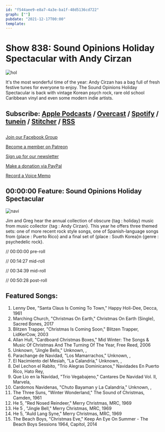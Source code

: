 ```yaml
---
id: "f544aee9-e8a7-4a3e-ba1f-48d5136cd722"
graph: [""]
pubdate: "2021-12-17T00:00"
template: 
---
```






# Show 838: Sound Opinions Holiday Spectacular with Andy Cirzan

![hol](https://static.soundopinions.org/images/2021/green-yellow-and-red-festive-minimal-christmas-sale-facebook-cover.jpeg)

It's the most wonderful time of the year: Andy Cirzan has a bag full of fresh festive tunes for everyone to enjoy. The Sound Opinions Holiday Spectacular is back with vintage Korean psych rock, rare old school Caribbean vinyl and even some modern indie artists.



## Subscribe: [Apple Podcasts](https://itunes.apple.com/us/podcast/sound-opinions/id94793843) / [Overcast](https://overcast.fm/itunes94793843/sound-opinions) / [Spotify](https://open.spotify.com/show/1kNR8YL7TBrQuRxDdS4wtU) / [tunein](https://tunein.com/podcasts/Music-Podcasts/Sound-Opinions-p60273/) / [Stitcher](http://www.stitcher.com/podcast/sound-opinions) / [RSS](https://feeds.simplecast.com/Nn6fjnB0)



## 

[Join our Facebook Group](https://bit.ly/3sivr9T)

[Become a member on Patreon](https://bit.ly/3slWZvc)

[Sign up for our newsletter](https://bit.ly/3eEvRnG)

[Make a donation via PayPal](https://bit.ly/3dmt9lU)

[Record a Voice Memo](https://bit.ly/2RyD5Ah)



## 00:00:00 Feature: Sound Opinions Holiday Spectacular

![navi](https://static.soundopinions.org/images/2021/img_8495.jpeg)

Jim and Greg hear the annual collection of obscure {tag : holiday} music from music collector {tag : Andy Cirzan}. This year he offers three themed sets: one of more recent rock style songs, one of Spanish-language songs from {place : Puerto Rico} and a final set of {place : South Korea}n {genre : psychedelic rock}.

// 00:00:00 pre-roll

// 00:14:27 mid-roll

// 00:34:39 mid-roll

// 00:50:28 post-roll



## Featured Songs:

1. Lenny Dee, "Santa Claus Is Coming To Town," Happy Holi-Dee, Decca, 1961
2. Marching Church, "Christmas On Earth," Christmas On Earth (Single), Sacred Bones, 2017
3. Blitzen Trapper, "Christmas Is Coming Soon," Blitzen Trapper, LidKerCow, 2003
4. Allan Hull, "Cardboard Christmas Boxes," Mid Winter: The Songs & Music Of Christmas And The Turning Of The Year, Free Reed, 2006
5. Unknown, "Jingle Bells," Unknown, ,
6. Parachange de Navidad, "Los Mamarrachos," Unknown, ,
7. El Nacimiento del Mesiah, "La Calandria," Unknown, ,
8. Del Lechon el Rabito, "Trio Alegras Dominicanos," Navidades En Puerto Rico, Hato Rey,
9. Que Lio en la Navidad, "Trio Vegabajeno," Cantares De Navidad Vol. II, Marvela,
10. Cardomos Navidenas, "Chuto Bayaman y La Calandria," Unknown, ,
11. The Three Suns, "Winter Wonderland," The Sound of Christmas, Camden, 1961
12. He 5, "Red Nosed Reindeer," Merry Christmas, MRC, 1969
13. He 5 , "Jingle Bell," Merry Christmas, MRC, 1969
14. He 5, "Auld Lang Syne," Merry Christmas, MRC, 1969
15. The Beach Boys, "Christmas Eve," Keep An Eye On Summer - The Beach Boys Sessions 1964, Capitol, 2014